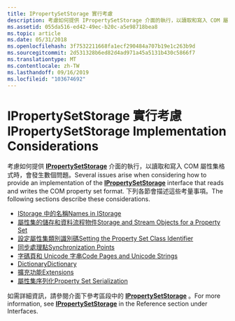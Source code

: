 ```yaml
---
title: IPropertySetStorage 實行考慮
description: 考慮如何提供 IPropertySetStorage 介面的執行，以讀取和寫入 COM 屬性集格式時，會發生數個問題。 下列各節會描述這些考量事項。
ms.assetid: 055da516-ed42-49ec-b20c-a5e98718bea8
ms.topic: article
ms.date: 05/31/2018
ms.openlocfilehash: 3f7532211668fa1ecf290484a707b19e1c263b9d
ms.sourcegitcommit: 2d531328b6ed82d4ad971a45a5131b430c5866f7
ms.translationtype: MT
ms.contentlocale: zh-TW
ms.lasthandoff: 09/16/2019
ms.locfileid: "103674692"
---
```

# <a name="ipropertysetstorage-implementation-considerations"></a><span data-ttu-id="d8e57-104">IPropertySetStorage 實行考慮</span><span class="sxs-lookup"><span data-stu-id="d8e57-104">IPropertySetStorage Implementation Considerations</span></span>

<span data-ttu-id="d8e57-105">考慮如何提供 [**IPropertySetStorage**](/windows/desktop/api/Propidl/nn-propidl-ipropertysetstorage) 介面的執行，以讀取和寫入 COM 屬性集格式時，會發生數個問題。</span><span class="sxs-lookup"><span data-stu-id="d8e57-105">Several issues arise when considering how to provide an implementation of the [**IPropertySetStorage**](/windows/desktop/api/Propidl/nn-propidl-ipropertysetstorage) interface that reads and writes the COM property set format.</span></span> <span data-ttu-id="d8e57-106">下列各節會描述這些考量事項。</span><span class="sxs-lookup"><span data-stu-id="d8e57-106">The following sections describe these considerations.</span></span>

-   [<span data-ttu-id="d8e57-107">IStorage 中的名稱</span><span class="sxs-lookup"><span data-stu-id="d8e57-107">Names in IStorage</span></span>](names-in-istorage.md)
-   [<span data-ttu-id="d8e57-108">屬性集的儲存和資料流程物件</span><span class="sxs-lookup"><span data-stu-id="d8e57-108">Storage and Stream Objects for a Property Set</span></span>](storage-vs--stream-for-a-property-set.md)
-   [<span data-ttu-id="d8e57-109">設定屬性集類別識別碼</span><span class="sxs-lookup"><span data-stu-id="d8e57-109">Setting the Property Set Class Identifier</span></span>](setting-the-property-set-class-identifier.md)
-   [<span data-ttu-id="d8e57-110">同步處理點</span><span class="sxs-lookup"><span data-stu-id="d8e57-110">Synchronization Points</span></span>](synchronization-points.md)
-   [<span data-ttu-id="d8e57-111">字碼頁和 Unicode 字串</span><span class="sxs-lookup"><span data-stu-id="d8e57-111">Code Pages and Unicode Strings</span></span>](code-pages-and-unicode-strings.md)
-   [<span data-ttu-id="d8e57-112">Dictionary</span><span class="sxs-lookup"><span data-stu-id="d8e57-112">Dictionary</span></span>](dictionary.md)
-   [<span data-ttu-id="d8e57-113">擴充功能</span><span class="sxs-lookup"><span data-stu-id="d8e57-113">Extensions</span></span>](extensions.md)
-   [<span data-ttu-id="d8e57-114">屬性集序列化</span><span class="sxs-lookup"><span data-stu-id="d8e57-114">Property Set Serialization</span></span>](version-0-vs--version-1-property-set-serialization.md)

<span data-ttu-id="d8e57-115">如需詳細資訊，請參閱介面下參考區段中的 [**IPropertySetStorage**](/windows/desktop/api/Propidl/nn-propidl-ipropertysetstorage) 。</span><span class="sxs-lookup"><span data-stu-id="d8e57-115">For more information, see [**IPropertySetStorage**](/windows/desktop/api/Propidl/nn-propidl-ipropertysetstorage) in the Reference section under Interfaces.</span></span>

 

 




